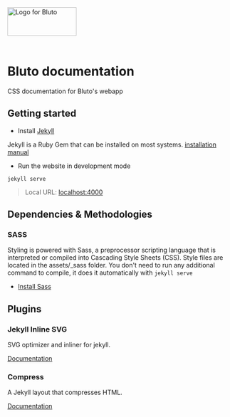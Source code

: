 <img alt="Logo for Bluto" src="https://www.bluto.co.uk/images/emails/transactional/logo.png" width="155" height="64" style="margin-bottom: 24px">

# Bluto documentation

CSS documentation for Bluto's webapp

## Getting started

- Install [Jekyll](https://jekyllrb.com/)

Jekyll is a Ruby Gem that can be installed on most systems.
[installation manual](https://jekyllrb.com/docs/installation/)

- Run the website in development mode

```
jekyll serve
```

> Local URL: [localhost:4000](http://localhost:4000)

## Dependencies & Methodologies

### SASS

Styling is powered with Sass, a preprocessor scripting language that is interpreted or compiled into Cascading Style Sheets (CSS).
Style files are located in the assets/_sass folder. You don't need to run any additional command to compile, it does it automatically with `jekyll serve`

- [Install Sass](https://sass-lang.com/install)

## Plugins

### Jekyll Inline SVG

SVG optimizer and inliner for jekyll.

[Documentation](https://github.com/sdumetz/jekyll-inline-svg)

### Compress

A Jekyll layout that compresses HTML.

[Documentation](http://jch.penibelst.de/)
